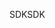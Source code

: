 <span data-ttu-id="2e6ad-101">SDK</span><span class="sxs-lookup"><span data-stu-id="2e6ad-101">SDK</span></span>